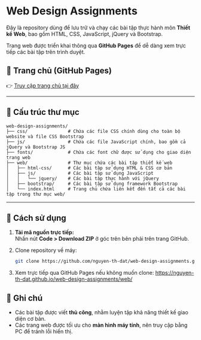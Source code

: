 # Web Design Assignments

Đây là repository dùng để lưu trữ và chạy các bài tập thực hành môn **Thiết kế Web**, bao gồm HTML, CSS, JavaScript, jQuery và Bootstrap.

Trang web được triển khai thông qua **GitHub Pages** để dễ dàng xem trực tiếp các bài tập trên trình duyệt.

## 🔗 Trang chủ (GitHub Pages)

👉 [Truy cập trang chủ tại đây](https://nguyen-th-dat.github.io/web-design-assignments/web/)

---

## 📂 Cấu trúc thư mục

```
web-design-assignments/
├── css/               # Chứa các file CSS chính dùng cho toàn bộ website và file CSS Bootstrap
├── js/                # Chứa các file JavaScript chính, bao gồm cả jQuery và Bootstrap JS 
├── fonts/             # Chứa các font chữ được sử dụng cho giao diện trang web
├── web/               # Thư mục chứa các bài tập thiết kế web
│   ├── html-css/      # Các bài tập sử dụng HTML & CSS cơ bản
│   ├── js/            # Các bài tập sử dụng JavaScript
│   │   └── jquery/    # Các bài tập thực hành với jQuery
│   ├── bootstrap/     # Các bài tập sử dụng framework Bootstrap
│   └── index.html     # Trang chủ chứa liên kết đến tất cả các bài tập trong thư mục web/
````

---


## 🚀 Cách sử dụng

1. **Tải mã nguồn trực tiếp:**  
   Nhấn nút **Code > Download ZIP** ở góc trên bên phải trên trang GitHub.

2. Clone repository về máy:
   ```bash
   git clone https://github.com/nguyen-th-dat/web-design-assignments.git
   ```
3. Xem trực tiếp qua GitHub Pages nếu không muốn clone:
https://nguyen-th-dat.github.io/web-design-assignments/web/

## 📝 Ghi chú

* Các bài tập được viết **thủ công**, nhằm luyện tập khả năng thiết kế giao diện cơ bản.
* Các trang web được tối ưu cho **màn hình máy tính**, nên truy cập bằng PC để tránh lỗi hiển thị.
